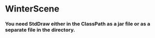 # WinterScene
 
### You need StdDraw either in the ClassPath as a jar file or as a separate file in the directory.
